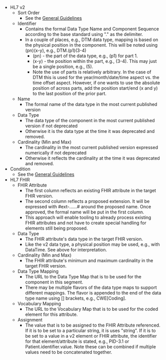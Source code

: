 * HL7 v2
   * Sort Order
      * See the [General Guidelines](mapping_guidelines.html#general-format)
   * Identifier
      * Contains the formal Data Type Name and Component Sequence according to the base standard using "." as the delimiter.
      * In a couple of places, e.g., DTM data type, mapping is based on the physical position in the component.  This will be noted using (pn)(x-y), e.g., DTM.(p1)(3-4)
         * (pn) - the part of the data type, e.g., (p1) for part 1.
         * (x-y) - the position within the part, e.g., (3-4).  This may just be a single position, e.g., (5).
         * Note the use of parts is relatively arbitrary.  In the case of DTM this is used for the year/month/date/time aspect vs. the time offset aspect.  However, if one wants to use the absolute position of across parts, add the position start/end (x and y) to the last position of the prior part.
   * Name
      * The formal name of the data type in the most current published version
   * Data Type
      * The data type of the component in the most current published version if not deprecated
      * Otherwise it is the data type at the time it was deprecated and removed.
   * Cardinality (Min and Max)
      * The cardinality in the most current published version expressed numerically if not deprecated
      * Otherwise it reflects the cardinality at the time it was deprecated and removed.
* Condition
   * See the [General Guidelines](mapping_guidelines.html#general-format)
* HL7 FHIR
   * FHIR Attribute
      * The first column reflects an existing FHIR attribute in the target FHIR version.
      * The second column reflects a proposed extension.  It will be expressed with #ext-......# around the proposed name.  Once approved, the formal name will be put in the first column.
      * This approach will enable tooling to already process existing FHIR attributes and not have to create special handling for elements still being proposed.
   * Data Type
      * The FHIR attribute's data type in the target FHIR version.
      * Like the v2 data type, a physical position may be used, e.g., with DataTime.  See above for interpretation.
   * Cardinality (Min and Max)
      * The FHIR attribute's minimum and maximum cardinality in the target FHIR version.
   * Data Type Mapping
      * The URL to the Data Type Map that is to be used for the component in this segment.
      * There may be multiple flavors of the data type maps to support different mappings.  The flavor is appended to the end of the data type name using [] brackets, e.g., CWE[Coding].
   * Vocabulary Mapping
      * The URL to the Vocabulary Map that is to be used for the coded element for this attribute.
   * Assignment
      * The value that is to be assigned to the FHIR Attribute referenced. If it is to be set to a particular string, it is uses "string". If it is to be set to a value in a v2 element or FHIR attribute, the identifier for that element/attribute is stated, e.g., PID-3.1 or Patient.identifier.value. Note these can be combined if multiple values need to be concatenated together.

